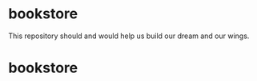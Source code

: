 
# bookstore
This repository should and would help us build our dream and our wings. 

# bookstore


